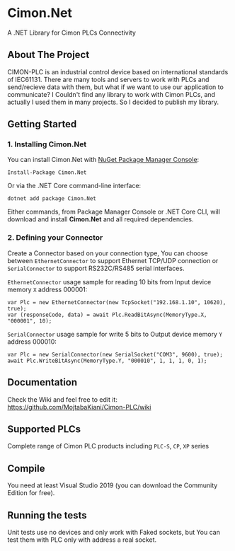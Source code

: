 # Cimon.Net
A .NET Library for Cimon PLCs Connectivity

<!-- ABOUT THE PROJECT -->
## About The Project
<p>CIMON-PLC is an industrial control device based on international standards of IEC61131. There are many tools and servers to work with PLCs and send/recieve data with them, but what if we want to use our application to communicate? I Couldn't find any library to work with Cimon PLCs, and actually I used them in many projects. So I decided to publish my library.</p>

## Getting Started
### 1. Installing Cimon.Net
You can install Cimon.Net with [NuGet Package Manager Console](https://www.nuget.org/packages/Cimon.Net):

    Install-Package Cimon.Net
    
Or via the .NET Core command-line interface:

    dotnet add package Cimon.Net
    
Either commands, from Package Manager Console or .NET Core CLI, will download and install **Cimon.Net** and all required dependencies.

### 2. Defining your Connector
Create a Connector based on your connection type, You can choose between `EthernetConnector` to support Ethernet TCP/UDP connection or `SerialConnector` to support RS232C/RS485 serial interfaces.

`EthernetConnector` usage sample for reading 10 bits from Input device memory `X` address 000001:
   
    var Plc = new EthernetConnector(new TcpSocket("192.168.1.10", 10620), true);
    var (responseCode, data) = await Plc.ReadBitAsync(MemoryType.X, "000001", 10);

`SerialConnector` usage sample for write 5 bits to Output device memory `Y` address 000010:
   
    var Plc = new SerialConnector(new SerialSocket("COM3", 9600), true);
    await Plc.WriteBitAsync(MemoryType.Y, "000010", 1, 1, 1, 0, 1);
    
## Documentation
Check the Wiki and feel free to edit it: https://github.com/MojtabaKiani/Cimon-PLC/wiki

## Supported PLCs
Complete range of Cimon PLC products including `PLC-S`, `CP`, `XP` series

## Compile
You need at least Visual Studio 2019 (you can download the Community Edition for free).

## Running the tests
Unit tests use no devices and only work with Faked sockets, but You can test them with PLC only with address a real socket.
